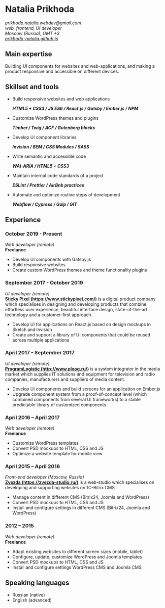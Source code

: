 # Natalia Prikhoda

_prikhoda.natalia.webdev@gmail.com_  
_web, frontend, UI developer_  
_Moscow (Russia), GMT +3_  
_[prikhoda-natalia.github.io](https://prikhoda-natalia.github.io/)_

## Main expertise

Building UI components for websites and web-applications, and making a product responsive and accessible on different devices.

## Skillset and tools

- Build responsive websites and web applications

  _**HTML5 + CSS3 / JS ES6 / React.js / Gatsby / Ember.js / NPM**_

- Customize WordPress themes and plugins

  _**Timber / Twig / ACF / Gutenberg blocks**_

- Develop UI component libraries

  _**Invision / BEM / CSS Modules / SASS**_

- Write semantic and accessible code

  _**WAI-ARIA / HTML5 + CSS3**_

- Maintain internal code standards of a project

  _**ESLint / Prettier / AirBnb practices**_

- Automate and optimize routine steps of development

  _**Webflow / Cypress / Gulp / GIT**_

## Experience

### October 2019 - Present

_Web developer (remote)_  
**Freelance**

- Develop UI components with Gatsby.js
- Build responsive websites
- Create custom WordPress themes and theme functionality plugins

### September 2017 - October 2019

_UI developer (remote)_  
**[Sticky Pixel (https://www.stickypixel.com/)](https://www.stickypixel.com/)** is a digital product company which specialises in designing and developing products that combine effortless user experience, beautiful interface design, state-of-the-art technology and a customer-first approach.

- Develop UI for applications on React.js based on design mockups in Sketch and Invision
- Create and support a library of UI components that could be reused across multiple applications

### April 2017 - September 2017

_UI developer (remote)_  
**[ProgramLogistic (http://www.ploog.ru/)](http://www.ploog.ru/)** is a system integrator in the media market which supplies IT solutions and equipment for television and radio companies, manufacturers and suppliers of media content.

- Develop UI components and build screens for an application on Ember.js
- Upgrade component system from a proof-of-concept level (which combined components from several UI frameworks) to a stable predictable library of customized components

### April 2016 – April 2017

_Web developer (remote)_  
**Freelance**

- Customize WordPress templates
- Convert PSD mockups to HTML, CSS and JS
- Optimize a website template for mobile view

### April 2015 – April 2016

_Front-end developer (Moscow, Russia)_  
**[Zvezda (https://zvezda-studio.ru/)](https://zvezda-studio.ru/)** is a web-studio which specialises on developing and supporting websites on 1C-Bitrix CMS

- Manage content in different CMS (Bitrix24, Joomla and WordPress)
- Convert PSD mockups to HTML, CSS and JS
- Install and configure settings in different CMS (Bitrix24, Joomla and WordPress)

### 2012 – 2015

_Web developer (remote)_  
**Freelance**

- Adapt existing websites to different screen sizes (mobile, tablet)
- Configure, update, customize WordPress and Joomla templates
- Convert PSD mockups to HTML, CSS and JS
- Install and configure settings WordPress CMS and Joomla CMS

## Speaking languages

- Russian (native)
- English (advanced)
